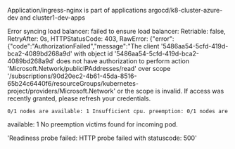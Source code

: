 Application/ingress-nginx is part of applications argocd/k8-cluster-azure-dev and cluster1-dev-apps

  Error syncing load balancer: failed to ensure load balancer: Retriable: false,
  RetryAfter: 0s, HTTPStatusCode: 403, RawError:
  {"error":{"code":"AuthorizationFailed","message":"The client
  '5486aa54-5cfd-419d-bca2-4089bd268a9d' with object id
  '5486aa54-5cfd-419d-bca2-4089bd268a9d' does not have authorization to perform
  action 'Microsoft.Network/publicIPAddresses/read' over scope
  '/subscriptions/90d20ec2-4b61-45da-8516-65b24c6440f6/resourceGroups/kubernetes-project/providers/Microsoft.Network'
  or the scope is invalid. If access was recently granted, please refresh your
  credentials.

    0/1 nodes are available: 1 Insufficient cpu. preemption: 0/1 nodes are
  available: 1 No preemption victims found for incoming pod.

  'Readiness probe failed: HTTP probe failed with statuscode: 500'
